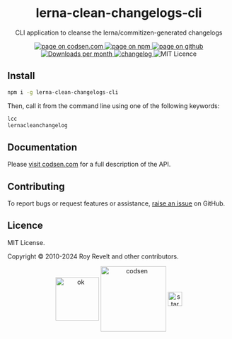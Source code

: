 <h1 align="center">lerna-clean-changelogs-cli</h1>

<p align="center">CLI application to cleanse the lerna/commitizen-generated changelogs</p>

<p align="center">
  <a href="https://codsen.com/os/lerna-clean-changelogs-cli" rel="nofollow noreferrer noopener">
    <img src="https://img.shields.io/badge/-codsen-blue?style=flat-square" alt="page on codsen.com">
  </a>
  <a href="https://www.npmjs.com/package/lerna-clean-changelogs-cli" rel="nofollow noreferrer noopener">
    <img src="https://img.shields.io/badge/-npm-blue?style=flat-square" alt="page on npm">
  </a>
  <a href="https://github.com/codsen/codsen/tree/main/packages/lerna-clean-changelogs-cli" rel="nofollow noreferrer noopener">
    <img src="https://img.shields.io/badge/-github-blue?style=flat-square" alt="page on github">
  </a>
  <a href="https://npmcharts.com/compare/lerna-clean-changelogs-cli?interval=30" rel="nofollow noreferrer noopener" target="_blank">
    <img src="https://img.shields.io/npm/dm/lerna-clean-changelogs-cli.svg?style=flat-square" alt="Downloads per month">
  </a>
  <a href="https://codsen.com/os/lerna-clean-changelogs-cli/changelog" rel="nofollow noreferrer noopener">
    <img src="https://img.shields.io/badge/changelog-here-brightgreen?style=flat-square" alt="changelog">
  </a>
  <img src="https://img.shields.io/badge/licence-MIT-brightgreen.svg?style=flat-square" alt="MIT Licence">
</p>

## Install

```bash
npm i -g lerna-clean-changelogs-cli
```

Then, call it from the command line using one of the following keywords:

```bash
lcc
lernacleanchangelog
```

## Documentation

Please [visit codsen.com](https://codsen.com/os/lerna-clean-changelogs-cli/) for a full description of the API.

## Contributing

To report bugs or request features or assistance, [raise an issue](https://github.com/codsen/codsen/issues/new/choose) on GitHub.

## Licence

MIT License.

Copyright © 2010-2024 Roy Revelt and other contributors.

<p align="center"><img src="https://codsen.com/images/png-codsen-ok.png" width="98" alt="ok" align="center"> <img src="https://codsen.com/images/png-codsen-1.png" width="148" alt="codsen" align="center"> <img src="https://codsen.com/images/png-codsen-star-small.png" width="32" alt="star" align="center"></p>
